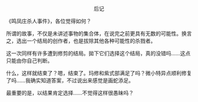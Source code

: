 <p align="center">后记</p>

《鸣凤庄杀人事件》，各位觉得如何？

所谓的故事，不仅是未讲述事物的集合体，在说完之前更具有无数的可能性。换言之，选出一个结局的创作者，也是拔除其他各种可能性的杀戮者。

这一次同样有许多遭到修剪的结局。拋下它们选择这个结局，真的没错吗……这点只能由你自己判断。

什么，这样就结束了？嗯，结束了。玛修和紫式部满足了吗？微小特异点顺利修复了吗……我确实知道答案，不过说出来感觉是画蛇添足。

最重要的是，以结果肯定选择……不觉得这样很愚昧吗？

